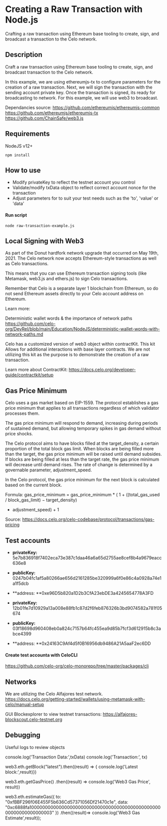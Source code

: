 # Creating a Raw Transaction with Node.js
Crafting a raw transaction using Ethereum base tooling to create, sign, and
broadcast a transaction to the Celo network.

## Description
Craft a raw transaction using Ethereum base tooling to create, sign, and broadcast
transaction to the Celo network.

In this example, we are using ethereumjs-tx to configure parameters for the
creation of a raw transaction. Next, we will sign the transaction with
the sending account private key. Once the transaction is signed, its ready
for broadcasting to network. For this example, we will use web3 to broadcast.


Dependancies source:
https://github.com/ethereumjs/ethereumjs-common
https://github.com/ethereumjs/ethereumjs-tx
https://github.com/ChainSafe/web3.js


## Requirements
NodeJS v12+

```npm install```

## How to use
- Modify privateKey to reflect the testnet account you control
- Validate/modify txData object to reflect correct account nonce for the transaction
- Adjust parameters for to suit your test needs such as the 'to', 'value' or 'data'

#### Run script

```node raw-transaction-example.js```

## Local Signing with Web3

As part of the Donut hardfork network upgrade that occurred on May 19th, 2021.
The Celo network now accepts Ethereum-style transactions as well as Celo
transactions.

This means that you can use Ethereum transaction signing tools
(like Metamask, web3.js and ethers.js) to sign Celo transactions.

Remember that Celo is a separate layer 1 blockchain from Ethereum, so do not
send Ethereum assets directly to your Celo account address on Ethereum.

Learn more:

Deterministic wallet words & the importance of network paths
https://github.com/celo-org/DevRel/blob/main/Education/NodeJS/deterministic-wallet-words-with-network-paths.md

Celo has a customized version of web3 object within contractKit. This kit
Allows for additional interactions with base layer contracts. We are not
utilizing this kit as the purpose is to demonstrate the creation of a raw
transaction.

Learn more about ContractKit:
https://docs.celo.org/developer-guide/contractkit/setup


## Gas Price Minimum

Celo uses a gas market based on EIP-1559. The protocol establishes a gas price
minimum that applies to all transactions regardless of which validator processes
them.

The gas price minimum will respond to demand, increasing during periods of
sustained demand, but allowing temporary spikes in gas demand without price
shocks.

The Celo protocol aims to have blocks filled at the target_density, a certain
proportion of the total block gas limit. When blocks are being filled more
than the target, the gas price minimum will be raised until demand subsides.
If blocks are being filled at less than the target rate, the gas price minimum
will decrease until demand rises. The rate of change is determined by a
governable parameter, adjustment_speed.

In the Celo protocol, the gas price minimum for the next block is calculated
based on the current block.

Formula:
gas_price_minimum = gas_price_minimum * (
  1 + ((total_gas_used / block_gas_limit) − target_density)
   * adjustment_speed) + 1

Source: https://docs.celo.org/celo-codebase/protocol/transactions/gas-pricing

## Test accounts

- **privateKey:** 5e7b836918f7402eca73e387c1daa46a6a65d2755ae8cef8b4a9679eacc636e8
- **publicKey:** 0247b04fc1af5a80266ae656d2161285be320999a6f0e86c4a0928a74e1a1f5dcb
- **address: **0xe96D5b820a1D2b3CfA23ebDE3a4245654778A3FD

- **privateKey:** 12b01fe7d10929a13a008e88fb1c87d2f6feb876326b3bd9074582a781f05674
- **publicKey:** 03f18698d960408eb0a824c7157b64fc455ea9d85b7fcf3d612915b8c3abce4399
- **address: **0x24163C9Af4d5f0B16956db9486A21A5aaF2ec6DD

#### Create test accounta with CeloCLI
https://github.com/celo-org/celo-monorepo/tree/master/packages/cli

## Networks

We are utilizing the Celo Alfajores test network.
https://docs.celo.org/getting-started/wallets/using-metamask-with-celo/manual-setup

GUI Blockexplorer to view testnet transactions:
https://alfajores-blockscout.celo-testnet.org


## Debugging

Useful logs to review objects

console.log('Transaction Data:',txData)
console.log('Transaction:', tx)

web3.eth.getBlock("latest").then((result) => {
console.log('Latest block:',result)})

web3.eth.getGasPrice()
  .then((result) => console.log('Web3 Gas Price', result))

web3.eth.estimateGas({
    to: "0xfBBF296f06E455F5b636Cd57371056Df21470c1e",
    data: "0xc6888fa10000000000000000000000000000000000000000000000000000000000000003"
})
.then((result)=> console.log('Web3 Gas Estimate',result));
